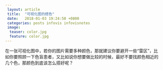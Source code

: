 ```yaml
---
 layout: article
 title:  "可视化图的搭色"
 date:   2018-01-03 19:24:50 +0800
 categories: posts infovis infovisnotes
 image:
  teaser: color.jpg
  feature: color.jpg
---
```

在一张可视化图中，若你的图片需要多种颜色，那就建议你要避开一些“雷区”，比如你要照顾一下色盲患者，又比如说你想要做比较的时候，最好不要找颜色相近的几个色，那颜色到底该怎么搭好呢？
